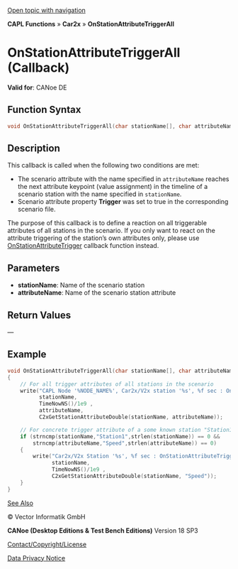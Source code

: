 [Open topic with navigation](../../../../../CANoeDEFamily.htm#Topics/CAPLFunctions/Car2x/Callbacks/CAPLfunctionC2xOnStationAttributeTriggerAll.md)

**CAPL Functions** » **Car2x** » **OnStationAttributeTriggerAll**

# OnStationAttributeTriggerAll (Callback)

**Valid for**: CANoe DE

## Function Syntax

```c
void OnStationAttributeTriggerAll(char stationName[], char attributeName[]);
```

## Description

This callback is called when the following two conditions are met:

- The scenario attribute with the name specified in `attributeName` reaches the next attribute keypoint (value assignment) in the timeline of a scenario station with the name specified in `stationName`.
- Scenario attribute property **Trigger** was set to true in the corresponding scenario file.

The purpose of this callback is to define a reaction on all triggerable attributes of all stations in the scenario. If you only want to react on the attribute triggering of the station’s own attributes only, please use [OnStationAttributeTrigger](CAPLfunctionC2xOnStationAttributeTrigger.md) callback function instead.

## Parameters

- **stationName**: Name of the scenario station
- **attributeName**: Name of the scenario station attribute

## Return Values

—

## Example

```c
void OnStationAttributeTriggerAll(char stationName[], char attributeName[])
{
    // For all trigger attributes of all stations in the scenario
    write("CAPL Node '%NODE_NAME%', Car2x/V2x station '%s', %f sec : OnStationAttributeTriggerAll called - Attribute '%s' = %f" ,
          stationName,
          TimeNowNS()/1e9 ,
          attributeName,
          C2xGetStationAttributeDouble(stationName, attributeName));

    // For concrete trigger attribute of a some known station "Station1"
    if (strncmp(stationName,"Station1",strlen(stationName)) == 0 &&
        strncmp(attributeName,"Speed",strlen(attributeName)) == 0)
    {
        write("Car2x/V2x Station '%s', %f sec : OnStationAttributeTriggerAll called - Station1 Speed = %f",
              stationName,
              TimeNowNS()/1e9 ,
              C2xGetStationAttributeDouble(stationName, "Speed"));
    }
}
```

[See Also](javascript:void(0);)

© Vector Informatik GmbH

**CANoe (Desktop Editions & Test Bench Editions)** Version 18 SP3

[Contact/Copyright/License](../../../Shared/ContactCopyrightLicense.md)

[Data Privacy Notice](https://www.vector.com/int/en/company/get-info/privacy-policy/)